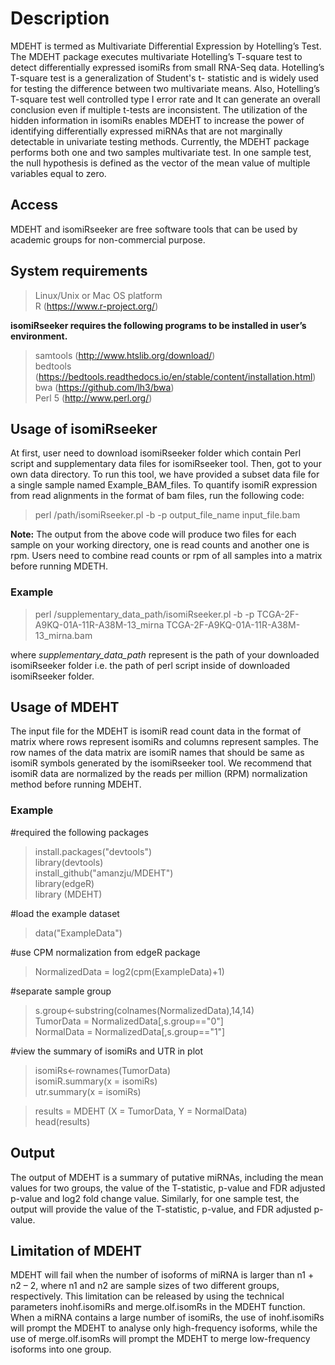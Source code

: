 # Description
MDEHT is termed as Multivariate Differential Expression by Hotelling’s Test. The MDEHT package executes multivariate Hotelling’s T-square test to detect differentially expressed isomiRs from small RNA-Seq data. Hotelling’s T-square test is a generalization of Student's t- statistic and is widely used for testing the difference between two multivariate means. Also, Hotelling’s T-square test well controlled type I error rate and It can generate an overall conclusion even if multiple t-tests are inconsistent. The utilization of the hidden information in isomiRs enables MDEHT to increase the power of identifying differentially expressed miRNAs that are not marginally detectable in univariate testing methods. Currently, the MDEHT package performs both one and two samples multivariate test. In one sample test, the null hypothesis is defined as the vector of the mean value of multiple variables equal to zero.


## Access
MDEHT and isomiRseeker are free software tools that can be used by academic groups for non-commercial purpose. 

## System requirements  
> Linux/Unix or Mac OS platform   
> R (https://www.r-project.org/)  

**isomiRseeker requires the following programs to be installed in user’s environment.**  
> samtools (http://www.htslib.org/download/)  
> bedtools (https://bedtools.readthedocs.io/en/stable/content/installation.html)  
> bwa (https://github.com/lh3/bwa)  
> Perl 5 (http://www.perl.org/) 

## Usage of isomiRseeker 
At first, user need to download isomiRseeker folder which contain Perl script and supplementary data files for isomiRseeker tool. Then, got to your own data directory. To run this tool, we have provided a subset data file for a single sample named Example_BAM_files. To quantify isomiR expression from read alignments in the format of bam files, run the following code:

> perl /path/isomiRseeker.pl -b -p output_file_name input_file.bam

**Note:** The output from the above code will produce two files for each sample on your working directory, one is read counts and another one is rpm. Users need to combine read counts or rpm of all samples into a matrix before running MDETH. 

### Example
> perl /supplementary_data_path/isomiRseeker.pl -b -p TCGA-2F-A9KQ-01A-11R-A38M-13_mirna TCGA-2F-A9KQ-01A-11R-A38M-13_mirna.bam

where *supplementary_data_path* represent is the path of your downloaded isomiRseeker folder i.e. the path of perl script inside of downloaded isomiRseeker folder.

## Usage of MDEHT
The input file for the MDEHT is isomiR read count data in the format of matrix where rows represent isomiRs and columns represent samples. The row names of the data matrix are isomiR names that should be same as isomiR symbols generated by the isomiRseeker tool. We recommend that isomiR data are normalized by the reads per million (RPM) normalization method before running MDEHT. 


### Example
#required the following packages
> install.packages("devtools")    
> library(devtools)   
> install_github("amanzju/MDEHT")   
> library(edgeR)    
> library (MDEHT)   

#load the example dataset 
> data("ExampleData")

#use CPM normalization from edgeR package 
> NormalizedData = log2(cpm(ExampleData)+1) 

#separate sample group  
> s.group<-substring(colnames(NormalizedData),14,14)  
> TumorData = NormalizedData[,s.group=="0"]  
> NormalData = NormalizedData[,s.group=="1"] 

#view the summary of isomiRs and UTR in plot  
> isomiRs<-rownames(TumorData)  
> isomiR.summary(x = isomiRs)   
> utr.summary(x = isomiRs)  

> results = MDEHT (X = TumorData, Y = NormalData)   
> head(results) 

## Output
The output of MDEHT is a summary of putative miRNAs, including the mean values for two groups, the value of the T-statistic, p-value and FDR adjusted p-value and log2 fold change value. Similarly, for one sample test, the output will provide the value of the T-statistic, p-value, and FDR adjusted p-value.


## Limitation of MDEHT
MDEHT will fail when the number of isoforms of miRNA is larger than n1 + n2 – 2, where n1 and n2 are sample sizes of two different groups, respectively. This limitation can be released by using the technical parameters inohf.isomiRs and merge.olf.isomRs in the MDEHT function. When a miRNA contains a large number of isomiRs, the use of inohf.isomiRs will prompt the MDEHT to analyse only high-frequency isoforms, while the use of merge.olf.isomRs will prompt the MDEHT to merge low-frequency isoforms into one group.
